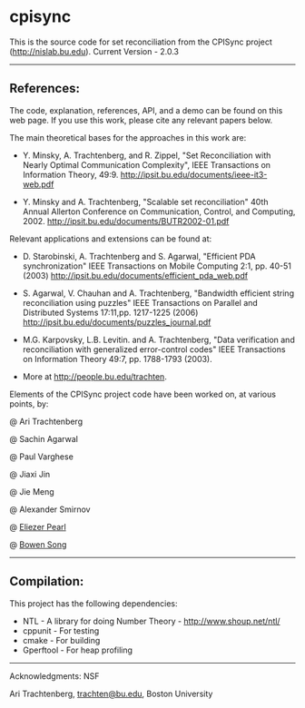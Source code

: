 # cpisync

This is the source code for set reconciliation from the CPISync project (http://nislab.bu.edu).
Current Version - 2.0.3

------------------------------


## References:

 The code, explanation, references, API, and a demo can be found on this
 web page.  If you use this work, please cite any relevant papers below.

The main theoretical bases for the approaches in this work are:
   * Y. Minsky, A. Trachtenberg, and R. Zippel,
    "Set Reconciliation with Nearly Optimal Communication Complexity",
    IEEE Transactions on Information Theory, 49:9.
    <http://ipsit.bu.edu/documents/ieee-it3-web.pdf>
    
   * Y. Minsky and A. Trachtenberg,
    "Scalable set reconciliation"
    40th Annual Allerton Conference on Communication, Control, and Computing, 2002.
    <http://ipsit.bu.edu/documents/BUTR2002-01.pdf>

Relevant applications and extensions can be found at:
   * D. Starobinski, A. Trachtenberg and S. Agarwal,
    "Efficient PDA synchronization"
    IEEE Transactions on Mobile Computing 2:1, pp. 40-51 (2003)
    <http://ipsit.bu.edu/documents/efficient_pda_web.pdf>
  
   * S. Agarwal, V. Chauhan and A. Trachtenberg,
    "Bandwidth efficient string reconciliation using puzzles"
    IEEE Transactions on Parallel and Distributed Systems 17:11,pp. 1217-1225 (2006)
    <http://ipsit.bu.edu/documents/puzzles_journal.pdf>

   *  M.G. Karpovsky, L.B. Levitin. and A. Trachtenberg,
    "Data verification and reconciliation with generalized error-control codes"
    IEEE Transactions on Information Theory 49:7, pp. 1788-1793 (2003).

   * More at <http://people.bu.edu/trachten>.

  Elements of the CPISync project code have been worked on, at various points, by:

  @ Ari Trachtenberg

  @ Sachin Agarwal 

  @ Paul Varghese

  @ Jiaxi Jin

  @ Jie Meng

  @ Alexander Smirnov

  @ [Eliezer Pearl](http://eliezer.tk) 
  
  @ [Bowen Song](https://www.linkedin.com/in/songbowen/)

------------------------------

## Compilation:

This project has the following dependencies:
   * NTL - A library for doing Number Theory - http://www.shoup.net/ntl/
   * cppunit - For testing
   * cmake - For building
   * Gperftool - For heap profiling

------------------------------

Acknowledgments:  NSF

Ari Trachtenberg, trachten@bu.edu, Boston University

